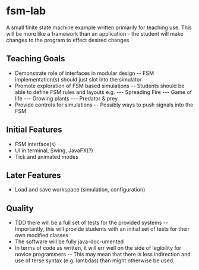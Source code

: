 # fsm-lab
A small finite state machine example written primarily for teaching use.
This will be more like a framework than an application - the student will make changes to the program to effect desired changes

## Teaching Goals
- Demonstrate role of interfaces in modular design
-- FSM implementation(s) should just slot into the simulator
- Promote exploration of FSM based simulations
-- Students should be able to define FSM rules and layouts e.g.
--- Spreading Fire
--- Game of life
--- Growing plants
--- Predator & prey
- Provide controls for simulations
-- Possibly ways to push signals into the FSM

## Initial Features
- FSM interface(s)
- UI in terminal, Swing, JavaFX(?)
- Tick and animated modes

## Later Features
- Load and save workspace (simulation, configuration)

## Quality
- TDD there will be a full set of tests for the provided systems
-- Importantly, this will provide students with an initial set of tests for their own modified classes
- The software will be fully java-doc-umented
- In terms of code as written, it will err well on the side of legibility for novice programmers
-- This may mean that there is less indirection and use of terse syntax (e.g. lambdas) than might otherwise be used.
